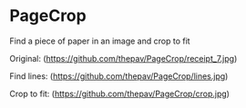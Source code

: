 # PageCrop
Find a piece of paper in an image and crop to fit

Original:
(https://github.com/thepav/PageCrop/receipt_7.jpg)

Find lines:
(https://github.com/thepav/PageCrop/lines.jpg)

Crop to fit:
(https://github.com/thepav/PageCrop/crop.jpg)
